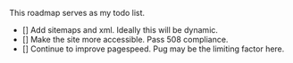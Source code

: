 This roadmap serves as my todo list.

- [] Add sitemaps and xml. Ideally this will be dynamic.
- [] Make the site more accessible. Pass 508 compliance.
- [] Continue to improve pagespeed. Pug may be the limiting factor here.
